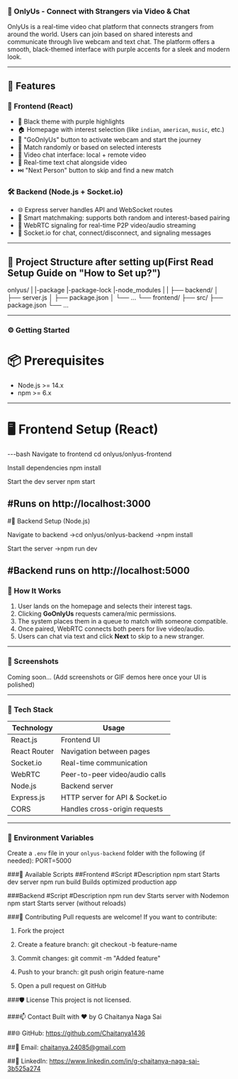### 🎥 OnlyUs - Connect with Strangers via Video & Chat

OnlyUs is a real-time video chat platform that connects strangers from around the world. Users can join based on shared interests and communicate through live webcam and text chat. The platform offers a smooth, black-themed interface with purple accents for a sleek and modern look.

---

## 🌟 Features

### 🚀 Frontend (React)
- 🖤 Black theme with purple highlights
- 🏠 Homepage with interest selection (like `indian`, `american`, `music`, etc.)
- 📸 "GoOnlyUs" button to activate webcam and start the journey
- 🔀 Match randomly or based on selected interests
- 🎥 Video chat interface: local + remote video
- 💬 Real-time text chat alongside video
- ⏭️ "Next Person" button to skip and find a new match

### 🛠️ Backend (Node.js + Socket.io)
- 🌐 Express server handles API and WebSocket routes
- 🧠 Smart matchmaking: supports both random and interest-based pairing
- 🔁 WebRTC signaling for real-time P2P video/audio streaming
- 📡 Socket.io for chat, connect/disconnect, and signaling messages

------------------------------------------------------------------------------

## 📁 Project Structure after setting up(First Read Setup Guide on "How to Set up?")

onlyus/
|
|-package
|-package-lock
|-node_modules
|
|
├── backend/
│   ├── server.js
│   ├── package.json
│   └── ...
└── frontend/
    ├── src/
    ├── package.json
    └── ...



------------------------------------------------------------------------------

### ⚙️ Getting Started

# 📦 Prerequisites

- Node.js >= 14.x
- npm >= 6.x

---

# 🖥️ Frontend Setup (React)

---bash
Navigate to frontend
cd onlyus/onlyus-frontend

Install dependencies
npm install

Start the dev server
npm start



#Runs on http://localhost:3000
---
#🔧 Backend Setup (Node.js)

Navigate to backend
->cd onlyus/onlyus-backend
->npm install

Start the server
->npm run dev

#Backend runs on http://localhost:5000
-------------------------------------------------------------------------------
### 🛜 How It Works

1. User lands on the homepage and selects their interest tags.
2. Clicking **GoOnlyUs** requests camera/mic permissions.
3. The system places them in a queue to match with someone compatible.
4. Once paired, WebRTC connects both peers for live video/audio.
5. Users can chat via text and click **Next** to skip to a new stranger.

---

### 📸 Screenshots

Coming soon... (Add screenshots or GIF demos here once your UI is polished)

---

### 🧪 Tech Stack

| Technology     | Usage                              |
|----------------|------------------------------------|
| React.js       | Frontend UI                        |
| React Router   | Navigation between pages           |
| Socket.io      | Real-time communication            |
| WebRTC         | Peer-to-peer video/audio calls     |
| Node.js        | Backend server                     |
| Express.js     | HTTP server for API & Socket.io    |
| CORS           | Handles cross-origin requests      |

---

### 🔐 Environment Variables

Create a `.env` file in your `onlyus-backend` folder with the following (if needed):
PORT=5000

###🧰 Available Scripts
##Frontend
#Script	#Description
npm start	Starts dev server
npm run build	Builds optimized production app


###Backend
#Script	#Description
npm run dev	Starts server with Nodemon
npm start	Starts server (without reloads)


###🤝 Contributing
Pull requests are welcome! If you want to contribute:

1. Fork the project

2. Create a feature branch: git checkout -b feature-name

3. Commit changes: git commit -m "Added feature"

4. Push to your branch: git push origin feature-name

5. Open a pull request on GitHub

###🛡️ License
This project is not licensed.

###📫 Contact
Built with ❤️ by G Chaitanya Naga Sai

##🌐 GitHub: https://github.com/Chaitanya1436

##📧 Email: chaitanya.24085@gmail.com

##💼 LinkedIn: https://www.linkedin.com/in/g-chaitanya-naga-sai-3b525a274

